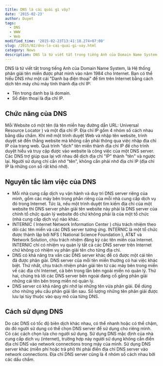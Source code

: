 ```yaml
---
title: DNS là cái quái gì vậy?
date: '2015-02-23'
author: Duyet
tags:
  - DNS
  - WWW
  - Web
modified_time: '2015-02-23T13:41:18.274+07:00'
slug: /2015/02/dns-la-cai-quai-gi-vay.html
category: News
description: DNS là từ viết tắt trong tiếng Anh của Domain Name System, là Hệ thống phân giải tên miền được phát minh vào năm 1984 cho Internet. Bạn có thể hiểu DNS như một cái "Danh bạ điện thoại" để tìm trên Internet bằng cách dịch tên máy chủ máy tính thành địa chỉ IP
---
```


DNS là từ viết tắt trong tiếng Anh của Domain Name System, là Hệ thống phân giải tên miền được phát minh vào năm 1984 cho Internet. Bạn có thể hiểu DNS như một cái "Danh bạ điện thoại" để tìm trên Internet bằng cách dịch tên máy chủ máy tính thành địa chỉ IP:

- Tên trong danh bạ là domain.
- Số điện thoại là địa chỉ IP.

## Chức năng của DNS

Mỗi Website có một tên (là tên miền hay đường dẫn URL: Universal Resource Locator ) và một địa chỉ IP.
Địa chỉ IP gồm 4 nhóm số cách nhau bằng dấu chấm. Khi mở một trình duyệt Web và nhập tên website, trình duyệt sẽ đến thẳng website mà không cần phải thông qua việc nhập địa chỉ IP của trang web.
Quá trình "dịch" tên miền thành địa chỉ IP để cho trình duyệt hiểu và truy cập được vào website là công việc của một DNS server. Các DNS trợ giúp qua lại với nhau để dịch địa chỉ "IP" thành "tên" và ngược lại.
Người sử dụng chỉ cần nhớ "tên", không cần phải nhớ địa chỉ IP (địa chỉ IP là những con số rất khó nhớ).

## Nguyên tắc làm việc của DNS

- Mỗi nhà cung cấp dịch vụ vận hành và duy trì DNS server riêng của mình, gồm các máy bên trong phần riêng của mỗi nhà cung cấp dịch vụ đó trong Internet. Tức là, nếu một trình duyệt tìm kiếm địa chỉ của một website thì DNS server phân giải tên website này phải là DNS server của chính tổ chức quản lý website đó chứ không phải là của một tổ chức (nhà cung cấp dịch vụ) nào khác.
- INTERNIC ( Internet Network Information Center ) chịu trách nhiệm theo dõi các tên miền và các DNS server tương ứng. INTERNIC là một tổ chức được thành lập bởi NFS ( National Science Foundation ), AT&T và Network Solution, chịu trách nhiệm đăng ký các tên miền của Internet. INTERNIC chỉ có nhiệm vụ quản lý tất cả các DNS server trên Internet chứ không có nhiệm vụ phân giải tên cho từng địa chỉ.
- DNS có khả năng tra vấn các DNS server khác để có được một cái tên đã được phân giải. DNS server của mỗi tên miền thường có hai việc khác biệt. Thứ nhất, chịu trách nhiệm phân giải tên từ các máy bên trong miền về các địa chỉ Internet, cả bên trong lẫn bên ngoài miền nó quản lý. Thứ hai, chúng trả lời các DNS server bên ngoài đang cố gắng phân giải những cái tên bên trong miền nó quản lý.
- DNS server có khả năng ghi nhớ lại những tên vừa phân giải. Để dùng cho những yêu cầu phân giải lần sau. Số lượng những tên phân giải được lưu lại tùy thuộc vào quy mô của từng DNS.

## Cách sử dụng DNS

Do các DNS có tốc độ biên dịch khác nhau, có thể nhanh hoặc có thể chậm, do đó người sử dụng có thể chọn DNS server để sử dụng cho riêng mình.
Có các cách chọn lựa cho người sử dụng. Sử dụng DNS mặc định của nhà cung cấp dịch vụ (internet), trường hợp này người sử dụng không cần điền địa chỉ DNS vào network connections trong máy của mình. Sử dụng DNS server khác (miễn phí hoặc trả phí) thì phải điền địa chỉ DNS server vào network connections. Địa chỉ DNS server cũng là 4 nhóm số cách nhau bởi các dấu chấm.
